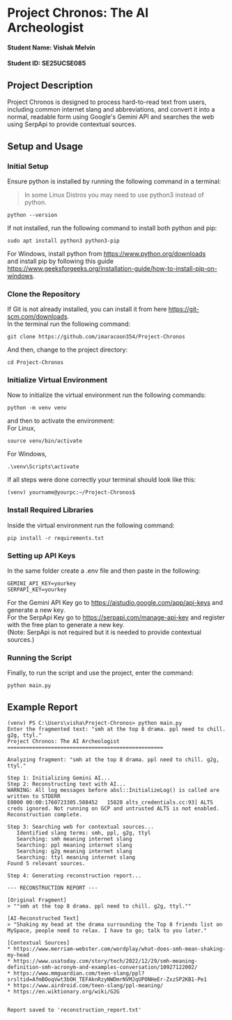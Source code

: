 # Project Chronos: The AI Archeologist
#### Student Name: Vishak Melvin  
#### Student ID: SE25UCSE085

## Project Description
Project Chronos is designed to process hard-to-read text from users, including common internet slang and abbreviations, and convert it into a normal, readable form using Google's Gemini API and searches the web using SerpApi to provide contextual sources.

## Setup and Usage

### Initial Setup

Ensure python is installed by running the following command in a terminal:
> In some Linux Distros you may need to use python3 instead of python.
```
python --version
```
If not installed, run the following command to install both python and pip:
```
sudo apt install python3 python3-pip
```
For Windows, install python from https://www.python.org/downloads  
and install pip by following this guide https://www.geeksforgeeks.org/installation-guide/how-to-install-pip-on-windows.
### Clone the Repository
If Git is not already installed, you can install it from here https://git-scm.com/downloads.  
In the terminal run the following command:
```
git clone https://github.com/imaracoon354/Project-Chronos
```
And then, change to the project directory:
```
cd Project-Chronos
```
### Initialize Virtual Environment
Now to initialize the virtual environment run the following commands:
```
python -m venv venv
```
and then to activate the environment:  
For Linux,
```
source venv/bin/activate
```
For Windows,
```
.\venv\Scripts\activate
```
If all steps were done correctly your terminal should look like this:
```
(venv) yourname@yourpc:~/Project-Chronos$
```
### Install Required Libraries
Inside the virtual environment run the following command:
```
pip install -r requirements.txt
```
### Setting up API Keys
In the same folder create a .env file and then paste in the following:
```
GEMINI_API_KEY=yourkey
SERPAPI_KEY=yourkey
```
For the Gemini API Key go to https://aistudio.google.com/app/api-keys and generate a new key.  
For the SerpApi Key go to https://serpapi.com/manage-api-key and register with the free plan to generate a new key.  
(Note: SerpApi is not required but it is needed to provide contextual sources.)

### Running the Script

Finally, to run the script and use the project, enter the command:
```
python main.py
```
## Example Report
```
(venv) PS C:\Users\visha\Project-Chronos> python main.py
Enter the fragmented text: "smh at the top 8 drama. ppl need to chill. g2g, ttyl."
Project Chronos: The AI Archeologist
==================================================

Analyzing fragment: "smh at the top 8 drama. ppl need to chill. g2g, ttyl."

Step 1: Initializing Gemini AI...
Step 2: Reconstructing text with AI...
WARNING: All log messages before absl::InitializeLog() is called are written to STDERR
E0000 00:00:1760723305.508452   15828 alts_credentials.cc:93] ALTS creds ignored. Not running on GCP and untrusted ALTS is not enabled.
Reconstruction complete.

Step 3: Searching web for contextual sources...
   Identified slang terms: smh, ppl, g2g, ttyl
   Searching: smh meaning internet slang
   Searching: ppl meaning internet slang
   Searching: g2g meaning internet slang
   Searching: ttyl meaning internet slang
Found 5 relevant sources.

Step 4: Generating reconstruction report...

--- RECONSTRUCTION REPORT ---

[Original Fragment]
> ""smh at the top 8 drama. ppl need to chill. g2g, ttyl.""

[AI-Reconstructed Text]
> "Shaking my head at the drama surrounding the Top 8 friends list on MySpace, people need to relax. I have to go; talk to you later."

[Contextual Sources]
* https://www.merriam-webster.com/wordplay/what-does-smh-mean-shaking-my-head
* https://www.usatoday.com/story/tech/2022/12/29/smh-meaning-definition-smh-acronym-and-examples-conversation/10927122002/
* https://www.mmguardian.com/teen-slang/ppl?srsltid=AfmBOoqVwt3bOH_TEFAknRzyNWDmrNVMJqUPONHeEr-ZxzSP2KB1-Pe1
* https://www.airdroid.com/teen-slang/ppl-meaning/
* https://en.wiktionary.org/wiki/G2G


Report saved to 'reconstruction_report.txt'
```

